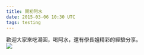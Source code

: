```yaml
---
title: 期初阿水
date: 2015-03-06 10:30 UTC
tags: testing
---
```

<p style="text-align:left;">歡迎大家來吃湯圓，喝阿水，還有學長姐精彩的經驗分享。<br> <img  src='https://googledrive.com/host/0B_2OXPjedsZNalBMYUlWSmZfWUE' /></p>
